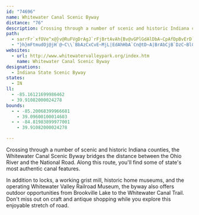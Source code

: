```yaml
---
id: "74696"
name: Whitewater Canal Scenic Byway
distance: "76"
description: Crossing through a number of scenic and historic Indiana counties, the Whitewater Canal Scenic Byway bridges the gap between the Ohio River and the National Road. You'll find some of state's most authentic canal features along this route.
path:
  - sarrFr`xfOVe^x@}v@RuFVgDrAgJ`rFjBrtAvAh{Bv@vGPlGdAlDbA~CpAfDpBvErD`\z\rC|BvGnDxDrArBh@xEl@zDNrVZiAx_CbAUfI_DrCqAz@u@v@c@`HSUoTvJUv@KvXgMdIsD|CsBlFeF~AaCv@yAlEuLnAgEr@yDrEe[`qAdA~NLxAEzIkEvX{KdBuAnA_CbOsc@~@yBv@qAtDuExBgBzJsEvByAjRoQbCaD`BeAbN}@pbBpA`uCv@tfCfA|hAdAxjBf@~mCp@hRN|Ah@nDNbAVxBr@xQ`NbAl@xBj@rEp@~OnBbTxBfZ~CnO`Ct]zEvBb@`AZbB|@np@``@bBp@bCp@lm@fFfIlA~BLrMxA^Rr@x@bD|GrGrQrFfJvA|ArAr@nAD|BYxDKfCaA~AeAhCeDpFsFzBsAtDyAhEW|W\jGEbEJbAQ~@YfCMhAT~BdA|A^xKVbJDzALbAX|@p@pPbSlDrDlGrHlAIjk@tq@jC~C~BzB`DvBjC~@~BNnCa@RLTlArEn@bBl@`BRfOJfLGlAKrCkArB_@f@g@nCsJvL_HbAYb@BxFfArA^v@`@pAP|f@QZ\Ff@DlPZf@le@EbP|AxCh@hBp@bMxGx@L|ISdPmD|FIpF|@~RtFrBvAbCt@r@\^`@`NzSn@`@h@Jr@AvA]t@DrDxDbDkFTDn@j@|ThWV`@V|@Bf@KnKPv@x@L`GAb@HFTHh@Hf]JfE\rCd@nB|AvDdAxAbB`B|Ax@jBp@pARnBJdLC~Ba@rBeApE_FdBoArBw@fDk@xBs@bAy@pAgBfAk@|BWp_@CbAEh@Wx@eCn@cAdLwH~A_BnAiBbAsBr@}BfB}IjCeJ|EiLpAaBhAm@~BQfaBlAh@Q^_@tB}Gp@cApBaCfAs@jAe@zHsB`Ag@@eEhA_Xb@eG~@sGvKwn@bAgKRkHSiHsAmNoCy]sBiSsCm]OcE?{ApKemAd@oBr@sBpGaJh@kBZsBBeAIoCY}BoAcFm@}AgWog@uC{HsA_F_@wBOoB@wBVuB~@eFpBoHtBsG`AsBh@u@pAoAjDmBdD_C|E{EnAeArAy@pD{A|DkApM{BxBs@x@w@p@kARg@X{AHkAOeDyD}Zs@mEcAgEiC}HqFmOsBgHy@gEUsC?sAPmCxNgfAbAkFn@gB|B{D|CoCfGiDnAeAjAmAdA}Av@gBd@sBZyBF{BE_C}Cyf@KgEDgBN_BXeBzG}RjAmElAgHnD}V^sBbA_DbBmCnAmAfE_CbFgDb@e@~@yAXy@b@sBF_AAyBc@{C_AqByDyEmBuD}D{NuB{Ic@yDIsEI{HL}HbBmP~@gEnAaErD{InAsBvBwCxD{DxBmDl@_Bb@aBTcBdAkN`BeJd@o@hjAz@|BEx@MdAgAlByDd@k@l@Y~@WxPg@hAQnAe@lT}LbWaQ~BoBlAkBt@sBfEoRnAmD|@sB``@{p@lAaAz@_@x@KvA?rG~@t@@`AKlAa@jCeBbBaBbB{BbAcCnA{Ix@uIhAuPr@mCj@{@l[i_@nKwOzHaNrBkB`I{ErF{D|FyExA_B|AwCjKo]dA_Ct@iAtF{FnB{AnNyHrBsAbBgBlGiL|CeHbVsl@bCiGbAkDz@mFpEmf@nAmLlAwEhGgNlAkEt@oEfCy_@h@mEnCgJrAgChBwC~@aA|BqAlB_@tAGrBLfRrBpBLpCCtAQ`Dw@~GgC`B_AzBuBpBeC`A_B`AeCvDkQj@qBh@oArC_FpF_MtDoG|@_AjAk@v@MjESdDm@vCqArByAjAuAr@iAhRy_@hDoFbAy@r@]nBa@xAEtK?rBZrCtAzF`ExDnDdOhRzBjCfDxCbBz@n@JlABzA]|@g@vDcD~@c@rAWnC?v@MfJqFzByBxLuNpC}EhEgJxAeCfIsIbHqJzHkIlDuEfIyGbAmAdA_B|A{Cn@gBpD{PnA_EbFoMvEyPrCwFdNoTxAyAhAs@h^uMbAk@jCyB|C_EvFgJ|@uBd@gBxAmIhBeXnAqMbCs]nB}Yp@qLPmOHuw@YuEsA{KEwABgCdAiJ|@qFx@oC~AsCd@k@pIuFnGqDjBa@pI_@
  - "}h}mFtmudOj@jH`@~C\\`BbAzCxCvE~MjL|EdAhHbA`Cn@tD~A|BrAbCjB`DzC~BlCfx@~_AhRhTTn@fIvJCx@w@~DIfAxBzUIzDrBb@~@^`KpGjM|F`DtBjBd@tFV`IFd@LhBjAdIhG|JlIhAp@rFfAdXnGpHxAlFJ`BA\\KfDuCnCyDxBmF^k@bRkFiFy^"
websites:
  - url: http://www.whitewatervalleypark.org/index.htm
    name: Whitewater Canal Scenic Byway
designations:
  - Indiana State Scenic Byway
states:
  - IN
ll:
  - -85.16121699986462
  - 39.91082000024278
bounds:
  - - -85.20068399966681
    - 39.09600100014603
  - - -84.81983899977001
    - 39.91082000024278

---
```


Crossing through a number of scenic and historic Indiana counties, the Whitewater Canal Scenic Byway bridges the distance between the Ohio River and the National Road. Along this route, you'll find some of state's most authentic canal features.

In addition to locks, a working grist mill, historic home museums, and the operating Whitewater Valley Railroad Museum, the byway also offers outdoor opportunities from Brookville Lake to the Whitewater Canal Trail. Don't miss out on craft and antique shopping while you explore this enjoyable stretch of road.
